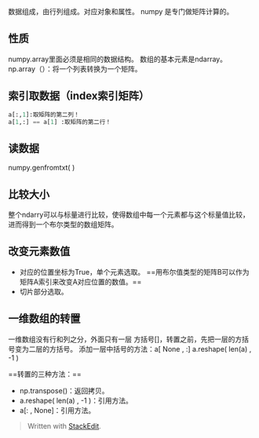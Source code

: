 数据组成，由行列组成。对应对象和属性。
numpy 是专门做矩阵计算的。
## 性质
numpy.array里面必须是相同的数据结构。
数组的基本元素是ndarray。
np.array（）：将一个列表转换为一个矩阵。
## 索引取数据（index索引矩阵）
```python
a[:,1]:取矩阵的第二列！
a[1,:] == a[1] :取矩阵的第二行！
```
## 读数据
numpy.genfromtxt( )
## 比较大小
整个ndarry可以与标量进行比较，使得数组中每一个元素都与这个标量值比较，进而得到一个布尔类型的数组矩阵。
## 改变元素数值
- 对应的位置坐标为True，单个元素选取。
==用布尔值类型的矩阵B可以作为矩阵A索引来改变A对应位置的数值。==
- 切片部分选取。
## 一维数组的转置
一维数组没有行和列之分，外面只有一层 方括号[]，转置之前，先把一层的方括号变为二层的方括号。
添加一层中括号的方法：a[ None , :]     a.reshape( len(a) , -1 )

==转置的三种方法：==
- np.transpose()：返回拷贝。
- a.reshape( len(a) , -1 )：引用方法。
- a[: , None]：引用方法。
> Written with [StackEdit](https://stackedit.io/).
<!--stackedit_data:
eyJoaXN0b3J5IjpbMTQ1NDI4NDU5N119
-->